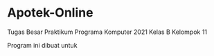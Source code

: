 # Apotek-Online
Tugas Besar Praktikum Programa Komputer 2021 Kelas B
Kelompok 11

Program ini dibuat untuk 
